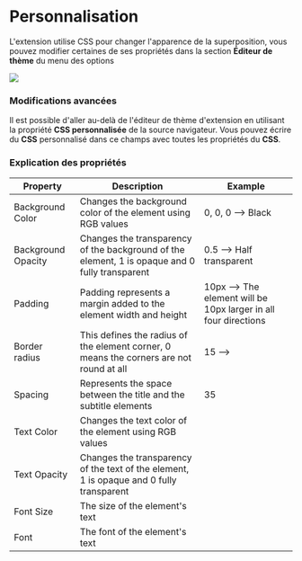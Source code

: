 # Personnalisation

L'extension utilise CSS pour changer l'apparence de la superposition, vous pouvez modifier certaines de ses propriétés dans la section **Éditeur de thème** du menu des options

![](<../.gitbook/assets/Capture d'écran 2023-09-02 182447.png>)

### Modifications avancées

Il est possible d'aller au-delà de l'éditeur de thème d'extension en utilisant la propriété **CSS personnalisée** de la source navigateur. Vous pouvez écrire du **CSS** personnalisé dans ce champs avec toutes les propriétés du **CSS**.&#x20;

### Explication des propriétés&#x20;

<table><thead><tr><th>Property</th><th>Description</th><th data-hidden>Example</th></tr></thead><tbody><tr><td>Background Color</td><td>Changes the background color of the element using RGB values</td><td>0, 0, 0 --> Black</td></tr><tr><td>Background Opacity</td><td>Changes the transparency of the background of the element, 1 is opaque and 0 fully transparent</td><td>0.5 --> Half transparent</td></tr><tr><td>Padding</td><td>Padding represents a margin added to the element width and height</td><td>10px --> The element will be  10px larger in all four directions</td></tr><tr><td>Border radius</td><td>This defines the radius of the element corner, 0 means the corners are not round at all</td><td>15 --> </td></tr><tr><td>Spacing</td><td>Represents the space between the title and the subtitle elements </td><td>35</td></tr><tr><td>Text Color</td><td>Changes the text color of the element using RGB values</td><td></td></tr><tr><td>Text Opacity</td><td>Changes the transparency of the text of the element, 1 is opaque and 0 fully transparent</td><td></td></tr><tr><td>Font Size</td><td>The size of the element's text</td><td></td></tr><tr><td>Font</td><td>The font of the element's text</td><td></td></tr></tbody></table>
